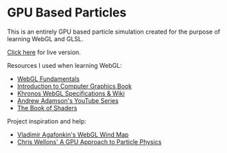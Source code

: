 # GPU Based Particles
This is an entirely GPU based particle simulation created for the purpose of learning WebGL and GLSL.  

[Click here](https://consolelogreece.github.io/GPUParticles/) for live version.

Resources I used when learning WebGL: 
- [WebGL Fundamentals](https://webglfundamentals.org/)
- [Introduction to Computer Graphics Book](https://math.hws.edu/graphicsbook/)
- [Khronos WebGL Specifications & Wiki](https://www.khronos.org/webgl/)
- [Andrew Adamson's YouTube Series](https://www.youtube.com/user/osakaandrew)
- [The Book of Shaders](https://thebookofshaders.com/)

Project inspiration and help:
- [Vladimir Agafonkin's WebGL Wind Map](https://blog.mapbox.com/how-i-built-a-wind-map-with-webgl-b63022b5537f)
- [Chris Wellons' A GPU Approach to Particle Physics](https://nullprogram.com/blog/2014/06/29/)